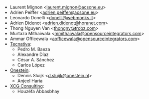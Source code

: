 - Laurent Mignon \<<laurent.mignon@acsone.eu>\>
- Adrien Peiffer \<<adrien.peiffer@acsone.eu>\>
- Leonardo Donelli \<<donelli@webmonks.it>\>
- Adrien Didenot \<<adrien.didenot@horanet.com>\>
- Thong Nguyen Van \<<thongnv@trobz.com>\>
- Murtaza Mithaiwala \<<mmithaiwala@opensourceintegrators.com>\>
- Ammar Officewala \<<aofficewala@opensourceintegrators.com>\>
- [Tecnativa](https://www.tecnativa.com):
  - Pedro M. Baeza
  - Alexandre Díaz
  - César A. Sánchez
  - Carlos López
- [Onestein](https://www.onestein.nl):
  - Dennis Sluijk \<<d.sluijk@onestein.nl>\>
  - Anjeel Haria
- [XCG Consulting](https://xcg-consulting.fr):
  - Houzéfa Abbasbhay
